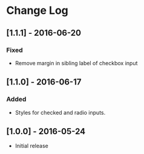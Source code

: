 # Change Log

## [1.1.1] - 2016-06-20

### Fixed
- Remove margin in sibling label of checkbox input

## [1.1.0] - 2016-06-17

### Added
- Styles for checked and radio inputs.


## [1.0.0] - 2016-05-24 

* Initial release